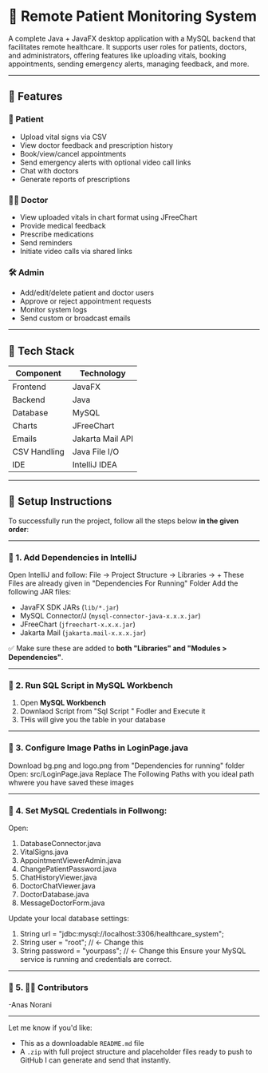 # 🏥 Remote Patient Monitoring System

A complete Java + JavaFX desktop application with a MySQL backend that facilitates remote healthcare. It supports user roles for patients, doctors, and administrators, offering features like uploading vitals, booking appointments, sending emergency alerts, managing feedback, and more.

---

## 📌 Features

### 👤 Patient
- Upload vital signs via CSV
- View doctor feedback and prescription history
- Book/view/cancel appointments
- Send emergency alerts with optional video call links
- Chat with doctors
- Generate reports of prescriptions

### 👨‍⚕️ Doctor
- View uploaded vitals in chart format using JFreeChart
- Provide medical feedback
- Prescribe medications
- Send reminders
- Initiate video calls via shared links

### 🛠️ Admin
- Add/edit/delete patient and doctor users
- Approve or reject appointment requests
- Monitor system logs
- Send custom or broadcast emails

---

## 🧰 Tech Stack

| Component    | Technology         |
|--------------|--------------------|
| Frontend     | JavaFX             |
| Backend      | Java               |
| Database     | MySQL              |
| Charts       | JFreeChart         |
| Emails       | Jakarta Mail API   |
| CSV Handling | Java File I/O      |
| IDE          | IntelliJ IDEA      |

---

## 🚀 Setup Instructions

To successfully run the project, follow all the steps below **in the given order**:

---

### 🔹 1. Add Dependencies in IntelliJ

Open IntelliJ and follow:
File → Project Structure → Libraries → +
These Files are already given in "Dependencies For Running" Folder
Add the following JAR files:
- JavaFX SDK JARs (`lib/*.jar`)
- MySQL Connector/J (`mysql-connector-java-x.x.x.jar`)
- JFreeChart (`jfreechart-x.x.x.jar`)
- Jakarta Mail (`jakarta.mail-x.x.x.jar`)

✅ Make sure these are added to **both "Libraries" and "Modules > Dependencies"**.

---

### 🔹 2. Run SQL Script in MySQL Workbench

1. Open **MySQL Workbench**
2. Downlaod Script from "Sql Script " Fodler and Execute it
3. THis will give you the table in your database

---

### 🔹 3. Configure Image Paths in LoginPage.java
Download bg.png and logo.png from "Dependencies for running" folder
Open:
src/LoginPage.java
Replace The Following Paths with you ideal path whwere you have saved these images

---
### 🔹 4.  Set MySQL Credentials in Follwong:
Open:
   1. DatabaseConnector.java
   2. VitalSigns.java
   3. AppointmentViewerAdmin.java
   4. ChangePatientPassword.java
   5. ChatHistoryViewer.java
   6. DoctorChatViewer.java
   7. DoctorDatabase.java
   8. MessageDoctorForm.java

Update your local database settings:

1. String url = "jdbc:mysql://localhost:3306/healthcare_system";
2. String user = "root";         // ← Change this
2. String password = "yourpass"; // ← Change this
Ensure your MySQL service is running and credentials are correct.

---
### 🔹 5. 👨‍💻 Contributors
-Anas Norani

---
Let me know if you'd like:
- This as a downloadable `README.md` file
- A `.zip` with full project structure and placeholder files ready to push to GitHub
I can generate and send that instantly.
